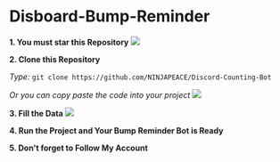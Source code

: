 # Disboard-Bump-Reminder

**1. You must star this Repository**
![](https://cdn.discordapp.com/attachments/778562438203047947/844868623537274940/Star_This_Repository.png)



**2. Clone this Repository**

_Type:_ `git clone https://github.com/NINJAPEACE/Discord-Counting-Bot` 

_Or you can copy paste the code into your project_
![](https://cdn.discordapp.com/attachments/778562438203047947/844872224719503360/Clone_This_Repository.png)

**3. Fill the Data**
![](https://cdn.discordapp.com/attachments/778562438203047947/844875406652735488/Fill_the_data.png)

**4. Run the Project and Your Bump Reminder Bot is Ready**

**5. Don't forget to Follow My Account**
